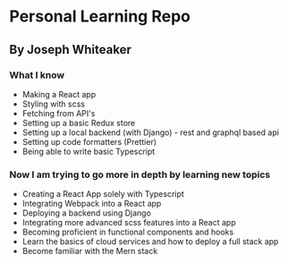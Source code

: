 # Personal Learning Repo 

## By Joseph Whiteaker

### What I know

- Making a React app 
- Styling with scss
- Fetching from API's
- Setting up a basic Redux store
- Setting up a local backend (with Django) - rest and graphql based api
- Setting up code formatters (Prettier) 
- Being able to write basic Typescript 

### Now I am trying to go more in depth by learning new topics

- Creating a React App solely with Typescript
- Integrating Webpack into a React app 
- Deploying a backend using Django
- Integrating more advanced scss features into a React app 
- Becoming proficient in functional components and hooks
- Learn the basics of cloud services and how to deploy a full stack app
- Become familiar with the Mern stack
